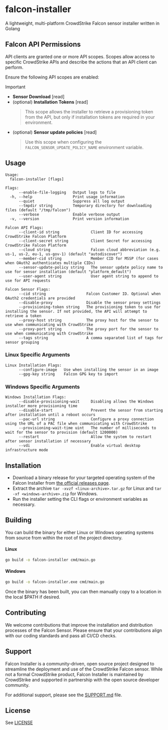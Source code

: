 # falcon-installer
A lightweight, multi-platform CrowdStrike Falcon sensor installer written in Golang

## Falcon API Permissions

API clients are granted one or more API scopes. Scopes allow access to specific CrowdStrike APIs and describe the actions that an API client can perform.

Ensure the following API scopes are enabled:

> [!IMPORTANT]
> - **Sensor Download** [read]
> - (optional) **Installation Tokens** [read]
>   > This scope allows the installer to retrieve a provisioning token from the API, but only if installation tokens are required in your environment.
> - (optional) **Sensor update policies** [read]
>   > Use this scope when configuring the `FALCON_SENSOR_UPDATE_POLICY_NAME` environment variable.

## Usage

```shell
Usage:
  falcon-installer [flags]

Flags:
      --enable-file-logging   Output logs to file
  -h, --help                  Print usage information
      --quiet                 Suppress all log output
      --tmpdir string         Temporary directory for downloading files (default "/tmp/falcon")
      --verbose               Enable verbose output
  -v, --version               Print version information

Falcon API Flags:
      --client-id string              Client ID for accessing CrowdStrike Falcon Platform
      --client-secret string          Client Secret for accessing CrowdStrike Falcon Platform
      --cloud string                  Falcon cloud abbreviation (e.g. us-1, us-2, eu-1, us-gov-1) (default "autodiscover")
      --member-cid string             Member CID for MSSP (for cases when OAuth2 authenticates multiple CIDs)
      --sensor-update-policy string   The sensor update policy name to use for sensor installation (default "platform_default")
      --user-agent string             User agent string to append to use for API requests

Falcon Sensor Flags:
      --cid string                  Falcon Customer ID. Optional when OAuth2 credentials are provided
      --disable-proxy               Disable the sensor proxy settings
      --provisioning-token string   The provisioning token to use for installing the sensor. If not provided, the API will attempt to retrieve a token
      --proxy-host string           The proxy host for the sensor to use when communicating with CrowdStrike
      --proxy-port string           The proxy port for the sensor to use when communicating with CrowdStrike
      --tags string                 A comma separated list of tags for sensor grouping
```

### Linux Specific Arguments

```shell
Linux Installation Flags:
      --configure-image   Use when installing the sensor in an image
      --gpg-key string    Falcon GPG key to import
```

### Windows Specific Arguments

```shell
Windows Installation Flags:
      --disable-provisioning-wait     Disabling allows the Windows installer more provisioning time
      --disable-start                 Prevent the sensor from starting after installation until a reboot occurs
      --pac-url string                Configure a proxy connection using the URL of a PAC file when communicating with CrowdStrike
      --provisioning-wait-time uint   The number of milliseconds to wait for the sensor to provision (default 1200000)
      --restart                       Allow the system to restart after sensor installation if necessary
      --vdi                           Enable virtual desktop infrastructure mode
```

## Installation

- Download a binary release for your targeted operating system of the Falcon Installer from [the official releases page](https://github.com/CrowdStrike/falcon-installer/releases).
- Extract the archive `tar -xvzf <linux-archive>.tar.gz` for Linux and `tar -xf <windows-archive>.zip` for Windows.
- Run the installer setting the CLI flags or environment variables as necessary.

## Building

You can build the binary for either Linux or Windows operating systems from source from within the root of the project directory.

#### Linux
```bash
go build -o falcon-installer cmd/main.go
```

#### Windows
```bash
go build -o falcon-installer.exe cmd/main.go
```

Once the binary has been built, you can then manually copy to a location in the local $PATH if desired.

## Contributing

We welcome contributions that improve the installation and distribution processes of the Falcon Sensor. Please ensure that your contributions align with our coding standards and pass all CI/CD checks.

## Support

Falcon Installer is a community-driven, open source project designed to streamline the deployment and use of the CrowdStrike Falcon sensor. While not a formal CrowdStrike product, Falcon Installer is maintained by CrowdStrike and supported in partnership with the open source developer community.

For additional support, please see the [SUPPORT.md](SUPPORT.md) file.

## License

See [LICENSE](LICENSE)
